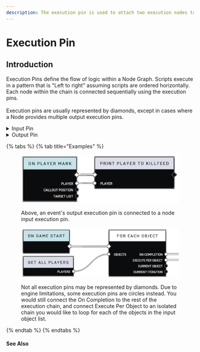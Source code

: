 ```yaml
---
description: The execution pin is used to attach two execution nodes together.
---
```


# Execution Pin

## Introduction

Execution Pins define the flow of logic within a Node Graph. Scripts execute in a pattern that is "Left to right" assuming scripts are ordered horizontally. Each node within the chain is connected sequentially using the execution pins.\
\
Execution pins are usually represented by diamonds, except in cases where a Node provides multiple output execution pins.

<details>

<summary>Input Pin</summary>

An input execution pin, when connected to an output execution pin, will place the node it belongs to within the execution chain. This node will trigger sequentially on the completion of the execution node before it. If left disconnected, nothing will trigger this execution node.\
\
Events do not carry input execution pins, due to the nature of their execution being tied to a timer or in game event.

</details>

<details>

<summary>Output Pin</summary>

An output execution pin, when connected to an input execution pin on another node, will trigger the execution node this pin is connected to, after this execution node has completed.\
\
Certain nodes, like Branch



</details>

{% tabs %}
{% tab title="Examples" %}


<div>

<figure><img src="../../.gitbook/assets/Untitled.png" alt=""><figcaption><p>Above, an event's output execution pin is connected to a node input execution pin.</p></figcaption></figure>

 

<figure><img src="../../.gitbook/assets/ExecutionPinForEach.png" alt=""><figcaption><p>Not all execution pins may be represented by diamonds. Due to engine limitations, some execution pins are circles instead. You would still connect the On Completion to the rest of the execution chain, and connect Execute Per Object to an isolated chain you would like to loop for each of the objects in the input object list.</p></figcaption></figure>

</div>
{% endtab %}
{% endtabs %}

#### See Also
